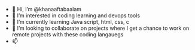 - 👋 Hi, I’m @khanaaftabaalam
- 👀 I’m interested in coding learning and devops tools
- 🌱 I’m currently learning Java script, html, css, c 
- 💞️ I’m looking to collaborate on projects where I get a chance to work on remote projects with these coding langauegs
- 📫 

<!---
khanaaftabaalam/khanaaftabaalam is a ✨ special ✨ repository because its `README.md` (this file) appears on your GitHub profile.
You can click the Preview link to take a look at your changes.
--->
